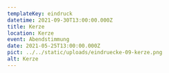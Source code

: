 ```yaml
---
templateKey: eindruck
datetime: 2021-09-30T13:00:00.000Z
title: Kerze
location: Kerze
event: Abendstimmung
date: 2021-05-25T13:00:00.000Z
pict: ../../static/uploads/eindruecke-09-kerze.png
alt: Kerze
---
```

